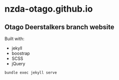 # nzda-otago.github.io

## Otago Deerstalkers branch website

Built with:

 * jekyll
 * boostrap
 * SCSS
 * jQuery

```bundle exec jekyll serve```

